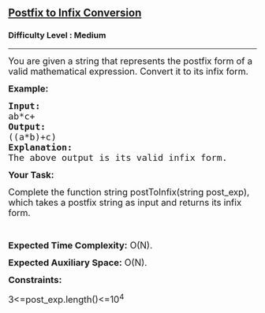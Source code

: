 <h2><a href="https://practice.geeksforgeeks.org/problems/postfix-to-infix-conversion/1?utm_source=geeksforgeeks&utm_medium=ml_article_practice_tab&utm_campaign=article_practice_tab">Postfix to Infix Conversion</a></h2><h3>Difficulty Level : Medium</h3><hr><div class="problems_problem_content__Xm_eO"><p dir="ltr"><span style="font-size:18px">You are given a string that represents the postfix form of a valid mathematical expression. Convert it to its infix form.</span></p>

<p dir="ltr"><span style="font-size:18px"><strong>Example:</strong></span></p>

<pre><span style="font-size:18px"><strong>Input:
</strong>ab*c+ 
<strong>Output: </strong>
((a*b)+c)
<strong>Explanation: </strong>
The above output is its valid infix form.
</span></pre>

<p dir="ltr"><span style="font-size:18px"><strong>Your Task:</strong></span></p>

<p dir="ltr"><span style="font-size:18px">Complete the function string postToInfix(string post_exp), which takes a postfix string as input and returns its infix form.</span></p>

<p dir="ltr">&nbsp;</p>

<p dir="ltr"><span style="font-size:18px"><strong>Expected Time Complexity:</strong> O(N).</span></p>

<p dir="ltr"><span style="font-size:18px"><strong>Expected Auxiliary Space:</strong> O(N).</span></p>

<p dir="ltr"><span style="font-size:18px"><strong>Constraints:</strong></span></p>

<p dir="ltr"><span style="font-size:18px">3&lt;=post_exp.length()&lt;=10<sup>4</sup></span></p>
</div>